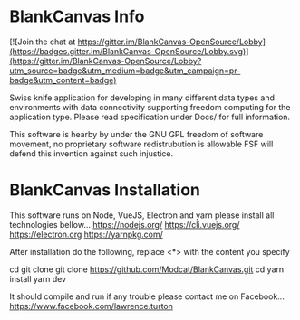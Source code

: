 # BlankCanvas Info

[![Join the chat at https://gitter.im/BlankCanvas-OpenSource/Lobby](https://badges.gitter.im/BlankCanvas-OpenSource/Lobby.svg)](https://gitter.im/BlankCanvas-OpenSource/Lobby?utm_source=badge&utm_medium=badge&utm_campaign=pr-badge&utm_content=badge)

Swiss knife application for developing in many different data types and environments with data connectivity supporting freedom computing for the application type. Please read specification under Docs/ for full information.

This software is hearby by under the GNU GPL freedom of software movement, no proprietary software redistrubution is allowable FSF will defend this invention against such injustice.

# BlankCanvas Installation
This software runs on Node, VueJS, Electron and yarn please install all technologies bellow...
https://nodejs.org/
https://cli.vuejs.org/
https://electron.org
https://yarnpkg.com/

After installation do the following, replace <*> with the content you specify

cd <to a directory where you want to clone the project>
git clone git clone https://github.com/Modcat/BlankCanvas.git
cd <into the a directory>
yarn install
yarn dev
  
 It should compile and run if any trouble please contact me on Facebook...
 https://www.facebook.com/lawrence.turton
